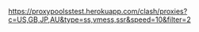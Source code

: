 https://proxypoolsstest.herokuapp.com/clash/proxies?c=US,GB,JP,AU&type=ss,vmess,ssr&speed=10&filter=2
